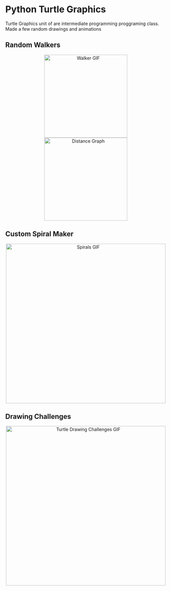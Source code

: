 # Python Turtle Graphics

Turtle Graphics unit of are intermediate programming proggraming class. Made a few random drawings and animations

## Random Walkers
<p align="center">
<img alt="Walker GIF" src="https://github.com/michael-lesirge/intermediate-programming-class/assets/100492377/29f6eb11-581a-4c1e-b2e9-c625b94642f5" width="260"/>
<img alt="Distance Graph" src="https://github.com/michael-lesirge/intermediate-programming-class/assets/100492377/b8c93de2-7be2-4496-8294-7b6a6f8b1ee7" width="260"/>
</p>


## Custom Spiral Maker
<p align="center">
<img alt="Spirals GIF" src="https://github.com/michael-lesirge/intermediate-programming-class/assets/100492377/1a3ea05b-22dc-4c83-b645-ff70130239ab" width="500"/>
</p>

## Drawing Challenges
<p align="center">
<img alt="Turtle Drawing Challenges GIF" src="https://github.com/michael-lesirge/intermediate-programming-class/assets/100492377/fa9d29ea-38f2-4995-bb29-5bd315205b2b" width="500"/>
</p>
